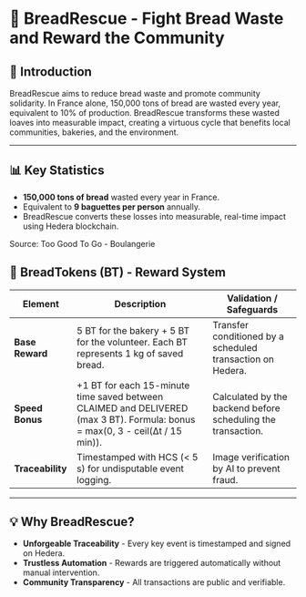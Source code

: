 # 🥖 BreadRescue - Fight Bread Waste and Reward the Community

## 🌱 Introduction

BreadRescue aims to reduce bread waste and promote community solidarity. In France alone, 150,000 tons of bread are wasted every year, equivalent to 10% of production. BreadRescue transforms these wasted loaves into measurable impact, creating a virtuous cycle that benefits local communities, bakeries, and the environment.

---

## 📊 Key Statistics

* **150,000 tons of bread** wasted every year in France.
* Equivalent to **9 baguettes per person** annually.
* BreadRescue converts these losses into measurable, real-time impact using Hedera blockchain.

Source: Too Good To Go - Boulangerie

## 🥇 BreadTokens (BT) - Reward System

| Element          | Description                                                                                                                   | Validation / Safeguards                                      |
| ---------------- | ----------------------------------------------------------------------------------------------------------------------------- | ------------------------------------------------------------ |
| **Base Reward**  | 5 BT for the bakery + 5 BT for the volunteer. Each BT represents 1 kg of saved bread.                                         | Transfer conditioned by a scheduled transaction on Hedera.   |
| **Speed Bonus**  | +1 BT for each 15-minute time saved between CLAIMED and DELIVERED (max 3 BT). Formula: bonus = max(0, 3 - ceil(Δt / 15 min)). | Calculated by the backend before scheduling the transaction. |
| **Traceability** | Timestamped with HCS (< 5 s) for undisputable event logging.                                                                  | Image verification by AI to prevent fraud.                   |

---

## 💡 Why BreadRescue?

* **Unforgeable Traceability** - Every key event is timestamped and signed on Hedera.
* **Trustless Automation** - Rewards are triggered automatically without manual intervention.
* **Community Transparency** - All transactions are public and verifiable.
